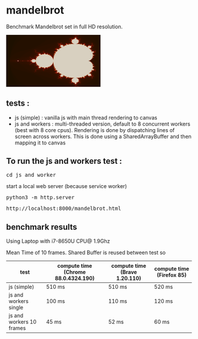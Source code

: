 # mandelbrot

Benchmark Mandelbrot set in full HD resolution.

<img src="mandelbrot.png" width="256">

## tests :
- js (simple) : vanilla js with main thread rendering to canvas
- js and workers : multi-threaded version, default to 8 concurrent workers (best with 8 core cpus). Rendering is done by dispatching lines of screen across workers. This is done using a SharedArrayBuffer and then mapping it to canvas

## To run the js and workers test :
<pre>cd js_and_worker</pre>
start a local web server (because service worker)
<pre>python3 -m http.server</pre>
<pre>http://localhost:8000/mandelbrot.html</pre>


## benchmark results

Using Laptop with i7-8650U CPU@ 1.9Ghz

Mean Time of 10 frames. Shared Buffer is reused between test so


|test| compute time (Chrome 88.0.4324.190) | compute time (Brave 1.20.110) | compute time (Firefox 85) |
|---|---|---|---|
|js (simple)|510 ms|510 ms|520 ms|
|js and workers single |100 ms|110 ms|120 ms|
|js and workers 10 frames|45 ms|52 ms|60 ms|
